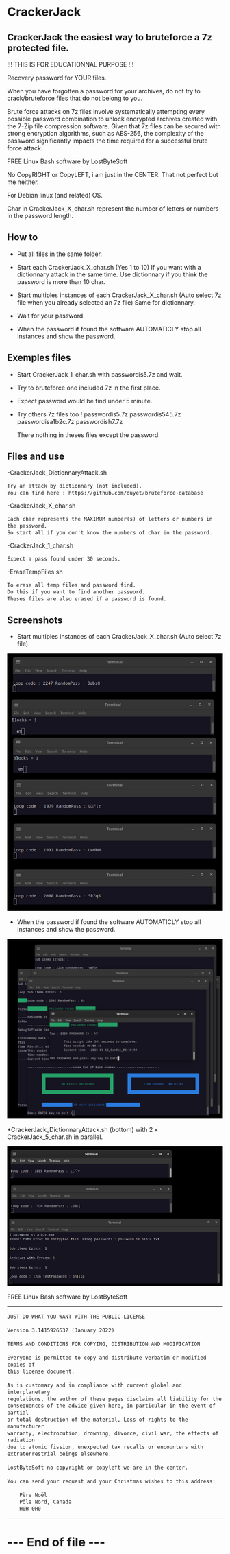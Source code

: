 # CrackerJack


CrackerJack the easiest way to bruteforce a 7z protected file.
--------------------------------------------------------------------


!!! THIS IS FOR EDUCATIONNAL PURPOSE !!!

Recovery password for YOUR files.

When you have forgotten a password for your archives, do not try to crack/bruteforce files that do not belong to you.

Brute force attacks on 7z files involve systematically attempting every possible password combination to unlock encrypted archives created with the 7-Zip file compression software. Given that 7z files can be secured with strong encryption algorithms, such as AES-256, the complexity of the password significantly impacts the time required for a successful brute force attack.

FREE Linux Bash software by LostByteSoft

No CopyRIGHT or CopyLEFT, i am just in the CENTER. That not perfect but me neither.

For Debian linux (and related) OS.


Char in CrackerJack_X_char.sh represent the number of letters or numbers in the password length.


How to
--------------------------------------------------------------------

* Put all files in the same folder.

* Start each CrackerJack_X_char.sh (Yes 1 to 10)
	If you want with a dictionnary attack in the same time.
	Use dictionnary if you think the password is more than 10 char.

* Start multiples instances of each CrackerJack_X_char.sh (Auto select 7z file when you already selected an 7z file)
	Same for dictionnary.

* Wait for your password.

* When the password if found the software AUTOMATICLY stop all instances and show the password.


Exemples files
--------------------------------------------------------------------

* Start CrackerJack_1_char.sh with passwordis5.7z and wait.

* Try to bruteforce one included 7z in the first place.

* Expect password would be find under 5 minute.

* Try others 7z files too !
	passwordis5.7z
	passwordis545.7z
	passwordisa1b2c.7z
	passwordish7.7z
	
	There nothing in theses files except the password.

Files and use
--------------------------------------------------------------------

-CrackerJack_DictionnaryAttack.sh

	Try an attack by dictionnary (not included).
	You can find here : https://github.com/duyet/bruteforce-database

-CrackerJack_X_char.sh

	Each char represents the MAXIMUM number(s) of letters or numbers in the password.
	So start all if you don't know the numbers of char in the password.

-CrackerJack_1_char.sh

	Expect a pass found under 30 seconds.

-EraseTempFiles.sh

	To erase all temp files and password find.
	Do this if you want to find another password.
	Theses files are also erased if a password is found.


Screenshots
--------------------------------------------------------------------


* Start multiples instances of each CrackerJack_X_char.sh (Auto select 7z file)

![Screenshot](img/cracker5.jpg)


* When the password if found the software AUTOMATICLY stop all instances and show the password.

![Screenshot](img/allstop.jpg)

*CrackerJack_DictionnaryAttack.sh (bottom) with 2 x CrackerJack_5_char.sh in parallel.

![Screenshot](img/dict.jpg)


FREE Linux Bash software by LostByteSoft

--------------------------------------------------------------------

	JUST DO WHAT YOU WANT WITH THE PUBLIC LICENSE

	Version 3.1415926532 (January 2022)

	TERMS AND CONDITIONS FOR COPYING, DISTRIBUTION AND MODIFICATION
   
	Everyone is permitted to copy and distribute verbatim or modified copies of
	this license document.

	As is customary and in compliance with current global and interplanetary
	regulations, the author of these pages disclaims all liability for the
	consequences of the advice given here, in particular in the event of partial
	or total destruction of the material, Loss of rights to the manufacturer
	warranty, electrocution, drowning, divorce, civil war, the effects of radiation
	due to atomic fission, unexpected tax recalls or encounters with
	extraterrestrial beings elsewhere.

	LostByteSoft no copyright or copyleft we are in the center.

 	You can send your request and your Christmas wishes to this address:
 	
 		Père Noël
 		Pôle Nord, Canada
 		H0H 0H0

--------------------------------------------------------------------
# --- End of file ---
